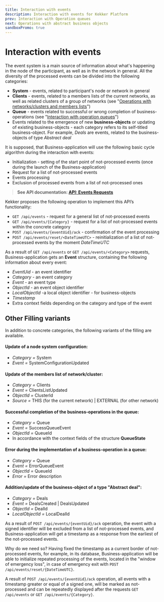 ```yaml
---
title: Interaction with events
description: Interaction with events for Kekker Platform
prev: Interaction with Operation queues 
next: Operations with abstract business objects
sandboxPromo: true
---
```


# Interaction with events

The event system is a main source of information about what's happening in the node of the participant, as well 
as in the network in general. All the diversity of the processed events can be divided into the following categories:
* **System** - events, related  to participant's node or network in general
* **Clients** - events, related to a members lists of the current networks, as well as related clusters of a group 
of networks (see "[Operations with networks/clusters and members lists](/docs/api/operations-with-networks.html)")
* **Queue** - events related to successful or wrong completion  of business-operations (see 
"[Interaction with operation queues](/docs/api/interaction-with-operation-queues.html)")
* Events related to the emergence of new **business-objects** or updating of existing business-objects - each 
category refers to its self-titled business-object. For example, *Deals* are events, related to the business-objects 
of type *Abstract deal*

It is supposed, that Business-application will use the following basic cycle algorithm during the interaction with events:
* Initialization - setting of the start point  of not-processed events (once during the launch of the Business-application) 
* Request for a list of not-processed events 
* Events processing
* Exclusion of processed events from a list of not-processed ones

> **See API documentation: [API: Events Requests](/docs/api/requests-events.html)**

Kekker proposes the following operation to implement this API’s functionality:
* `GET /api/events` - request for a general list of not-processed events
* `GET /api/events/{Category}` - request for a list of not-processed events within the concrete category
* `POST /api/events/{eventUid}/ack` - confirmation of the event processing
* `POST /api/events/reset/<DateTimeUTC>` - reinitialization of a list of not-processed events by the moment *DateTimeUTC*

As a result of `GET /api/events` or `GET /api/events/<Category>` requests, Business-application gets an **Event** 
structure, containing the following information about every event:
* *EventUid* - an event identifier
* *Category* - an event category
* *Event* - an event type
* *ObjectId* - an event object identifier
* *LocalObjectId* -a  local object identifier - for business-objects
* *Timestamp*
* Extra context fields depending on the category and type of the event

## Other Filling variants

In addition to concrete categories, the following variants of the filling are available.

#### Update of a node system configuration:
* *Category =* System
* *Event =* SystemConfigurationUpdated

#### Update of the members list of network/cluster:
* *Category =* Clients
* *Event =* ClientsListUpdated
* *ObjectId =* ClusterId
* *Source =* THIS (for the current network) | EXTERNAL (for other network)

#### Successful completion of the business-operations in the queue:
* *Category =* Queue
* *Event =* SuccessQueueEvent
* *ObjectId =* QueueId
* In accordance with the context fields of the structure **QueueState**

#### Error during the implementation of a business-operation in a queue:
* *Category =* Queue
* *Event =* ErrorQueueEvent
* *ObjectId =* QueueId
* *Error =* Error description

#### Addition/update of the business-object of a type "Abstract deal":
* *Category =* Deals
* *Event =* DealsCreated | DealsUpdated
* *ObjectId =* DealId
* *LocalObjectId =* LocalDealId

As a result of `POST /api/events/{eventUid}/ack` operation, the event with a signed identifier will be excluded 
from a list of not-processed events, and Business-application will get a timestamp as a response from the earliest 
of the not-processed events. 

Why do we need so? Having fixed the timestamp as a current border of not-processed 
events, for example, in its database, Business-application will be able to initialize repeated processing 
of the events, located in the "window of emergency loss", in case of emergency exit with `POST /api/events/reset/{DateTimeUTC}`. 

A result of `POST /api/events/{eventUid}/ack` operation, all events with a timestamp greater or equal of a 
signed one, will be marked as not-processed and can be repeatedly displayed after the requests 
`GET /api/events` or `GET /api/events/{Category}`.
